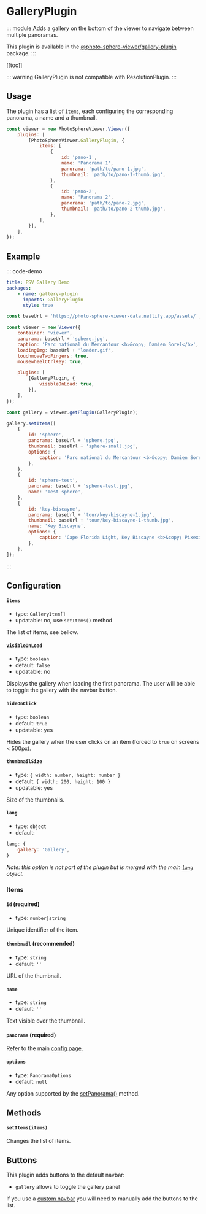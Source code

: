 # GalleryPlugin <Badge text="Styles"/>

<Badges module="gallery-plugin"/>

::: module
<ApiButton page="modules/GalleryPlugin.html"/>
Adds a gallery on the bottom of the viewer to navigate between multiple panoramas.

This plugin is available in the [@photo-sphere-viewer/gallery-plugin](https://www.npmjs.com/package/@photo-sphere-viewer/gallery-plugin) package.
:::

[[toc]]

::: warning
GalleryPlugin is not compatible with ResolutionPlugin.
:::

## Usage

The plugin has a list of `items`, each configuring the corresponding panorama, a name and a thumbnail.

```js
const viewer = new PhotoSphereViewer.Viewer({
    plugins: [
        [PhotoSphereViewer.GalleryPlugin, {
            items: [
                {
                    id: 'pano-1',
                    name: 'Panorama 1',
                    panorama: 'path/to/pano-1.jpg',
                    thumbnail: 'path/to/pano-1-thumb.jpg',
                },
                {
                    id: 'pano-2',
                    name: 'Panorama 2',
                    panorama: 'path/to/pano-2.jpg',
                    thumbnail: 'path/to/pano-2-thumb.jpg',
                },
            ],
        }],
    ],
});
```

## Example

::: code-demo

```yaml
title: PSV Gallery Demo
packages:
    - name: gallery-plugin
      imports: GalleryPlugin
      style: true
```

```js
const baseUrl = 'https://photo-sphere-viewer-data.netlify.app/assets/';

const viewer = new Viewer({
    container: 'viewer',
    panorama: baseUrl + 'sphere.jpg',
    caption: 'Parc national du Mercantour <b>&copy; Damien Sorel</b>',
    loadingImg: baseUrl + 'loader.gif',
    touchmoveTwoFingers: true,
    mousewheelCtrlKey: true,

    plugins: [
        [GalleryPlugin, {
            visibleOnLoad: true,
        }],
    ],
});

const gallery = viewer.getPlugin(GalleryPlugin);

gallery.setItems([
    {
        id: 'sphere',
        panorama: baseUrl + 'sphere.jpg',
        thumbnail: baseUrl + 'sphere-small.jpg',
        options: {
            caption: 'Parc national du Mercantour <b>&copy; Damien Sorel</b>',
        },
    },
    {
        id: 'sphere-test',
        panorama: baseUrl + 'sphere-test.jpg',
        name: 'Test sphere',
    },
    {
        id: 'key-biscayne',
        panorama: baseUrl + 'tour/key-biscayne-1.jpg',
        thumbnail: baseUrl + 'tour/key-biscayne-1-thumb.jpg',
        name: 'Key Biscayne',
        options: {
            caption: 'Cape Florida Light, Key Biscayne <b>&copy; Pixexid</b>',
        },
    },
]);
```

:::

## Configuration

#### `items`

-   type: `GalleryItem[]`
-   updatable: no, use `setItems()` method

The list of items, see bellow.

#### `visibleOnLoad`

-   type: `boolean`
-   default: `false`
-   updatable: no

Displays the gallery when loading the first panorama. The user will be able to toggle the gallery with the navbar button.

#### `hideOnClick`

-   type: `boolean`
-   default: `true`
-   updatable: yes

Hides the gallery when the user clicks on an item (forced to `true` on screens < 500px).

#### `thumbnailSize`

-   type: `{ width: number, height: number }`
-   default: `{ width: 200, height: 100 }`
-   updatable: yes

Size of the thumbnails.

#### `lang`

-   type: `object`
-   default:

```js
lang: {
    gallery: 'Gallery',
}
```

_Note: this option is not part of the plugin but is merged with the main [`lang`](../guide/config.md#lang) object._

### Items

#### `id` (required)

-   type: `number|string`

Unique identifier of the item.

#### `thumbnail` (recommended)

-   type: `string`
-   default: `''`

URL of the thumbnail.

#### `name`

-   type: `string`
-   default: `''`

Text visible over the thumbnail.

#### `panorama` (required)

Refer to the main [config page](../guide/config.md#panorama-required).

#### `options`

-   type: `PanoramaOptions`
-   default: `null`

Any option supported by the [setPanorama()](../guide/methods.md#setpanorama-panorama-options-promise) method.

## Methods

#### `setItems(items)`

Changes the list of items.

## Buttons

This plugin adds buttons to the default navbar:

-   `gallery` allows to toggle the gallery panel

If you use a [custom navbar](../guide/navbar.md) you will need to manually add the buttons to the list.
